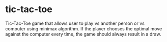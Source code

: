 # tic-tac-toe
Tic-Tac-Toe game that allows user to play vs another person or vs computer using minimax algorithm. If the player chooses the optimal move against the computer every time, the game should always result in a draw.
